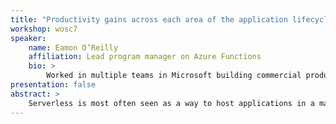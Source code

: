 ```yaml
---
title: "Productivity gains across each area of the application lifecycle with using serverless technologies"
workshop: wosc7
speaker:
    name: Eamon O’Reilly
    affiliation: Lead program manager on Azure Functions
    bio: >
        Worked in multiple teams in Microsoft building commercial products for operations and developer teams. These include Windows, System Center, Azure Automation, and currently Azure Functions. Focused on building serverless platforms that can run in any environment while delivering the productivity gains for developers and operations teams.
presentation: false
abstract: >
    Serverless is most often seen as a way to host applications in a managed infrastructure so that it can scale based on need while enabling teams to focus more on the application. In this presentation, we will discuss how each part of the application lifecycle is improved by leveraging serverless from development, deployment, monitoring, security, disaster recovery, governance, and general management. This discussion will be most useful for development and operations teams who want to leverage serverless and understand the benefits & challenges at each stage in the application life cycle. Examples given here will be based on Azure Functions but should be applicable to all serverless environments.
---
```

